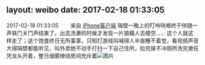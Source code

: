 layout: weibo
date: 2017-02-18 01:33:05
---
2017-02-18 01:33:05  &nbsp;&nbsp;&nbsp;&nbsp;&nbsp;&nbsp; 来自 <a href="http://app.weibo.com/t/feed/9ksdit" rel="nofollow">iPhone客户端</a>
隔壁一晚上的叮呤咣啷终于伴随一声铁门关门声结束了。出去洗漱的时候才发现一片狼藉人去楼空……
这个人就这样走了；这个饱食终日无所事事，只知打游戏叫喊得人半夜睡不着觉，看视频声音大得隔壁都能听见，叫外卖绝不动手打扫一下自己住所，拉完屎不冲厕所洗完漱任凭龙头开着，整日烟雾缭绕房间充斥着 ​​​
![图片](https://wx2.sinaimg.cn/large/6d2a6003ly1fcty9573u6j20qo0zk7cq.jpg)
